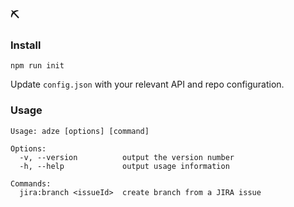 ### ⛏

### Install

`npm run init`  

Update `config.json` with your relevant API and repo configuration.

### Usage
```
Usage: adze [options] [command]

Options:
  -v, --version          output the version number
  -h, --help             output usage information

Commands:
  jira:branch <issueId>  create branch from a JIRA issue
```
